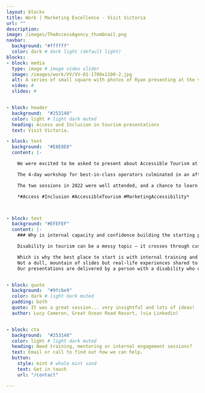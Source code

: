 ```yaml
---
layout: blocks
title: Work | Marketing Excellence - Visit Victoria
url: ""
description:
image: /images/TheAccessAgency_thumbnail.png
navbar:
  background: "#ffffff"
  color: dark # dark light (default light)
blocks:
- block: media
  type: image # image video slider
  image: /images/work/VV/VV-01-1700x1100-2.jpg
  alt: A series of small square with photos of Ryan presenting at the visit victoria program
  video: #
  slides: #


- block: header
  background:  "#253148"
  color: light # light dark muted
  heading: Access and Inclusion in tourism presentations
  text: Visit Victoria.

- block: text
  background:  "#E8E8E8"
  content: |-

    We were excited to be asked to present about Accessible Tourism at [**Visit Victoria's**](https://corporate.visitvictoria.com "Visit Victoria corporate website") **‘Marketing Excellence’ program**.

    The 4-day workshop for best-in-class operators culminated in an afternoon of presentations about hot opportunities in selected areas – spotlighting First Nations, Sustainability and Accessibility. Ryan spoke about myths, visitor types, revenue opportunities, and legal obligations – followed up by international and local examples and simple steps to getting started.

    The two sessions in 2022 were well attended, and a chance to learn about marketing from the state’s peak body.

    *#Access #Inclusion #AccessibleTourism #MarketingAccessibility*



- block: text
  background: "#EFEFEF"
  content: |-
    ### Why is internal capacity and confidence building the starting point?

    Disability in tourism can be a messy topic – it crosses through customer experience, human rights, revenue, building codes, health and safety, human resources, and marketing.

    Which is why the best place to start is with internal training and awareness.
    Not a dull, mountain of slides but real-life experiences shared to illustrate key factors.
    Our presentations are delivered by a person with a disability who understands how to make the complex simple and provide valuable tools and insights to take away.


- block: quote
  background:  "#9fcbe9"
  color: dark # light dark muted
  padding: both
  quote: It was a great session... very insightful and lots of ideas!
  author: Lucy Cameron, Great Ocean Road Resort, (via Linkedin)


- block: cta
  background:  "#253148"
  color: light # light dark muted
  heading: Need training, mentoring or internal engagement sessions?
  text: Email or call to find out how we can help.
  button:
    style: mint # whale mint sand
    text: Get in touch
    url: "/contact"

---
```


